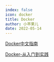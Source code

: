 ```yaml
---
index: false
icon: docker
title: Docker
author: 小苹果儿
date: 2022-05-14
---
```



[Docker中文指南](https://github.com/widuu/chinese_docker/blob/master/SUMMARY.md)

[Docker-从入门到实践](https://yeasy.gitbook.io/docker_practice/)
